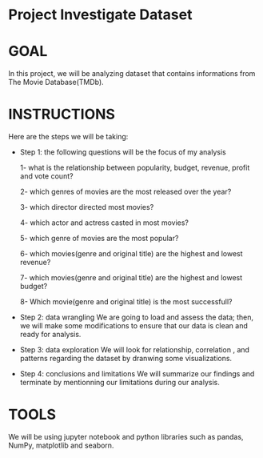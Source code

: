 # Project Investigate Dataset

# GOAL
In this project, we will be analyzing dataset that contains informations from The Movie Database(TMDb). 

# INSTRUCTIONS
Here are the steps we will be taking:

+ Step 1: the following questions will be the focus of my analysis
 
  1- what is the relationship between popularity, budget, revenue, profit and vote count?
  
  2- which genres of movies are the most released over the year?
 
  3- which director directed most movies?
 
  4- which actor and actress casted in most movies?
  
  5- which genre of movies are the most popular?  

  6- which movies(genre and original title) are the highest and lowest revenue?
 
  7- which movies(genre and original title) are the highest and lowest budget?
 
  8- Which movie(genre and original title) is the most successfull?
 
+ Step 2: data wrangling
 We are going to load and assess the data; then, we will make some modifications to ensure that
 our data is clean and ready for analysis.

+ Step 3: data exploration
 We will look for relationship, correlation , and patterns
 regarding the dataset by dranwing some visualizations.

+ Step 4: conclusions and limitations
 We will summarize our findings
 and terminate by mentionning our limitations during our analysis.
 
# TOOLS
We will be using jupyter notebook and python libraries such as pandas, NumPy, matplotlib and seaborn. 
